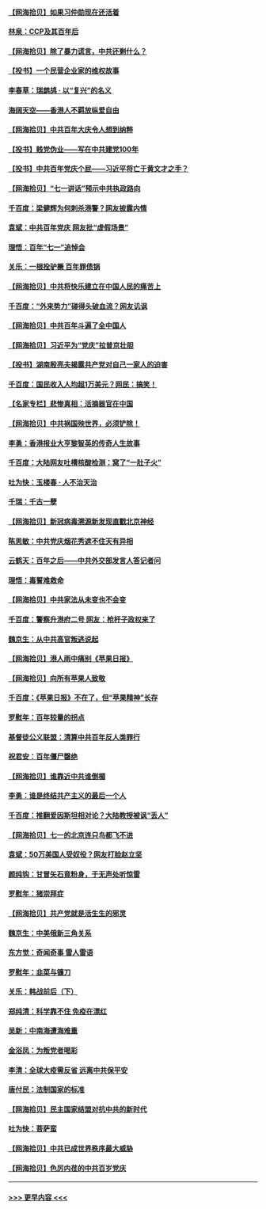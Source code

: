 #### [【网海拾贝】如果习仲勋现在还活着](../pages/nsc993/n13073410.md?t=07080601) 
#### [林泉：CCP及其百年后](../pages/nsc993/n13073226.md?t=07080601) 
#### [【网海拾贝】除了暴力谎言，中共还剩什么？](../pages/nsc993/n13071082.md?t=07080601) 
#### [【投书】一个民营企业家的维权故事](../pages/nsc993/n13070932.md?t=07080601) 
#### [李春草：瑞鹧鸪 · 以“复兴”的名义](../pages/nsc993/n13069984.md?t=07080601) 
#### [海阔天空——香港人不羁放纵爱自由](../pages/nsc993/n13069407.md?t=07080601) 
#### [【网海拾贝】中共百年大庆令人想到纳粹](../pages/nsc993/n13068483.md?t=07080601) 
#### [【投书】贱党伪业——写在中共建党100年](../pages/nsc993/n13067843.md?t=07080601) 
#### [【投书】中共百年党庆个屁——习近平将亡于黄文才之手？](../pages/nsc993/n13067425.md?t=07080601) 
#### [【网海拾贝】“七一讲话”预示中共执政路向](../pages/nsc993/n13066434.md?t=07080601) 
#### [千百度：梁健辉为何刺杀港警？网友披露内情](../pages/nsc993/n13066979.md?t=07080601) 
#### [袁斌：中共百年党庆 网友批“虚假场景”](../pages/nsc993/n13066385.md?t=07080601) 
#### [理悟：百年“七一”追悼会](../pages/nsc993/n13066106.md?t=07080601) 
#### [关乐：一根拴驴橛 百年罪债锅](../pages/nsc993/n13066089.md?t=07080601) 
#### [【网海拾贝】中共将快乐建立在中国人民的痛苦上](../pages/nsc993/n13064939.md?t=07080601) 
#### [千百度：“外来势力”碰得头破血流？网友讥讽](../pages/nsc993/n13064878.md?t=07080601) 
#### [【网海拾贝】中共百年斗遍了全中国人](../pages/nsc993/n13060020.md?t=07080601) 
#### [【网海拾贝】习近平为“党庆”拉普京壮胆](../pages/nsc993/n13057781.md?t=07080601) 
#### [【投书】湖南殷亮夫揭露共产党对自己一家人的迫害](../pages/nsc993/n13057744.md?t=07080601) 
#### [千百度：国民收入人均超1万美元？网民：搞笑！](../pages/nsc993/n13057692.md?t=07080601) 
#### [【名家专栏】悲惨真相：活摘器官在中国](../pages/nsc993/n13056611.md?t=07080601) 
#### [【网海拾贝】中共祸国殃世界，必须铲除！](../pages/nsc993/n13056011.md?t=07080601) 
#### [李勇：香港报业大亨黎智英的传奇人生故事](../pages/nsc993/n13055258.md?t=07080601) 
#### [千百度：大陆网友吐槽核酸检测：窝了“一肚子火”](../pages/nsc993/n13055194.md?t=07080601) 
#### [吐为快：玉楼春 · 人不治天治](../pages/nsc993/n13054028.md?t=07080601) 
#### [千瑞：千古一孽](../pages/nsc993/n13054016.md?t=07080601) 
#### [【网海拾贝】新冠病毒溯源新发现直戳北京神经](../pages/nsc993/n13052425.md?t=07080601) 
#### [陈思敏：中共党庆烟花秀遮不住天有异相](../pages/nsc993/n13052020.md?t=07080601) 
#### [云鹤天：百年之后——中共外交部发言人答记者问](../pages/nsc993/n13051604.md?t=07080601) 
#### [理悟：毒誓难救命](../pages/nsc993/n13051601.md?t=07080601) 
#### [【网海拾贝】中共家法从未变也不会变](../pages/nsc993/n13050366.md?t=07080601) 
#### [千百度：警察升港府二号 网友：枪杆子政权来了](../pages/nsc993/n13050261.md?t=07080601) 
#### [魏京生：从中共高官叛逃说起](../pages/nsc993/n13048997.md?t=07080601) 
#### [【网海拾贝】港人雨中痛别《苹果日报》](../pages/nsc993/n13048941.md?t=07080601) 
#### [【网海拾贝】向所有苹果人致敬](../pages/nsc993/n13046795.md?t=07080601) 
#### [千百度：《苹果日报》不在了，但“苹果精神”长存](../pages/nsc993/n13046703.md?t=07080601) 
#### [罗慰年：百年较量的拐点](../pages/nsc993/n13046542.md?t=07080601) 
#### [基督徒公义联盟：清算中共百年反人类罪行](../pages/nsc993/n13046499.md?t=07080601) 
#### [祝君安：百年僵尸罄绝](../pages/nsc993/n13045595.md?t=07080601) 
#### [【网海拾贝】谁靠近中共谁倒楣](../pages/nsc993/n13044667.md?t=07080601) 
#### [李勇：谁是终结共产主义的最后一个人](../pages/nsc993/n13044397.md?t=07080601) 
#### [千百度：推翻爱因斯坦相对论？大陆教授被讽“丢人”](../pages/nsc993/n13043908.md?t=07080601) 
#### [【网海拾贝】七一的北京连只鸟都飞不进](../pages/nsc993/n13041377.md?t=07080601) 
#### [袁斌：50万美国人受奴役？网友打脸赵立坚](../pages/nsc993/n13041330.md?t=07080601) 
#### [颜纯钩：甘冒矢石竟粉身，于无声处听惊雷](../pages/nsc993/n13041140.md?t=07080601) 
#### [罗慰年：猪崇拜症](../pages/nsc993/n13041071.md?t=07080601) 
#### [【网海拾贝】共产党就是活生生的邪灵](../pages/nsc993/n13036627.md?t=07080601) 
#### [魏京生：中美俄新三角关系](../pages/nsc993/n13035986.md?t=07080601) 
#### [东方觉：奇闻奇事 雷人雷语](../pages/nsc993/n13035878.md?t=07080601) 
#### [罗慰年：韭菜与镰刀](../pages/nsc993/n13034374.md?t=07080601) 
#### [关乐：韩战前后（下）](../pages/nsc993/n13034113.md?t=07080601) 
#### [郑纯清：科学靠不住 免疫在漂红](../pages/nsc993/n13034093.md?t=07080601) 
#### [吴新：中南海遭海难重](../pages/nsc993/n13034084.md?t=07080601) 
#### [金浴凤：为叛党者喝彩](../pages/nsc993/n13034058.md?t=07080601) 
#### [李清：全球大疫需反省 远离中共保平安](../pages/nsc993/n13033784.md?t=07080601) 
#### [唐付民：法制国家的标准](../pages/nsc993/n13032944.md?t=07080601) 
#### [【网海拾贝】民主国家结盟对抗中共的新时代](../pages/nsc993/n13031717.md?t=07080601) 
#### [吐为快：菩萨蛮](../pages/nsc993/n13030033.md?t=07080601) 
#### [【网海拾贝】中共已成世界秩序最大威胁](../pages/nsc993/n13028138.md?t=07080601) 
#### [【网海拾贝】色厉内荏的中共百岁党庆](../pages/nsc993/n13025582.md?t=07080601) 

----
#### [ >>> 更早内容 <<< ](../indexes/nsc993-earlier.md)
